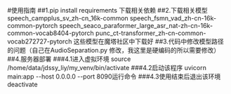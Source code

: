 #使用指南
##1.pip install requirements  下载相关依赖
##2.下载相关模型 
 speech_campplus_sv_zh-cn_16k-common
 speech_fsmn_vad_zh-cn-16k-common-pytorch
 speech_seaco_paraformer_large_asr_nat-zh-cn-16k-common-vocab8404-pytorch
 punc_ct-transformer_zh-cn-common-vocab272727-pytorch 
  这些模型在魔塔社区中下载好
##3.代码中修改模型路径的问题（自己在AudioSeparation.py 修改，我这里是硬编码的所以需要修改）
##4.服务器部署
###4.1进入虚拟环境    source /home/data/jdssy_liy/my_venv/bin/activate
###4.2启动该程序   uvicorn main:app --host 0.0.0.0 --port 8090运行命令
###4.3使用结束后退出该环境   deactivate 